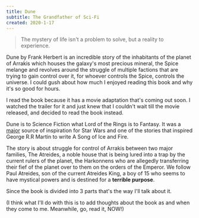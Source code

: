 ```yaml
---
title: Dune
subtitle: The Grandfather of Sci-Fi
created: 2020-1-17
---
```


> The mystery of life isn't a problem to solve, but a reality to experience.

Dune by Frank Herbert is an incredible story of the inhabitants of the planet of Arrakis which houses the galaxy's most precious mineral, the Spice melange and revolves around the struggle of multiple factions that are trying to gain control over it, for whoever controls the Spice, controls the universe. I could gush about how much I enjoyed reading this book and why it's so good for hours.

I read the book because it has a movie adaptation that's coming out soon. I watched the trailer for it and just knew that I couldn't wait till the movie released, and decided to read the book instead.

Dune is to Science Fiction what Lord of the Rings is to Fantasy. It was a [major](https://www.reddit.com/r/starwarsspeculation/comments/6gp1s6/the_original_star_wars_was_created_when_george/) source of inspiration for Star Wars and one of the stories that inspired George R.R Martin to write A Song of Ice and Fire.

The story is about struggle for control of Arrakis between two major families, The Atreides, a noble house that is being lured into a trap by the current rulers of the planet, the Harkonnens who are allegedly transferring their fief of the planet over to them on the orders of the Emperor. We follow Paul Atreides, son of the current Atreides King, a boy of 15 who seems to have mystical powers and is destined for a **terrible purpose**.

Since the book is divided into 3 parts that's the way I'll talk about it.

(I think what I'll do with this is to add thoughts about the book as and when they come to me. Meanwhile, go, read it, NOW!)
